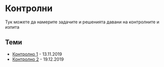 # Контролни

Тук можете да намерите задачите и решенията давани на контролните и изпита

## Теми
* [Контролно 1](./exam1) - 13.11.2019
* [Контролно 2](./exam2) - 19.12.2019
